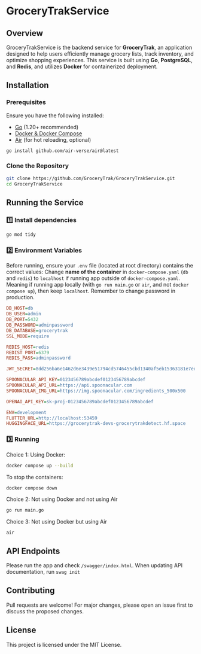 # GroceryTrakService

## Overview
GroceryTrakService is the backend service for **GroceryTrak**, an application designed to help users efficiently manage grocery lists, track inventory, and optimize shopping experiences. This service is built using **Go**, **PostgreSQL**, and **Redis**, and utilizes **Docker** for containerized deployment.

## Installation

### **Prerequisites**
Ensure you have the following installed:
- [Go](https://go.dev/dl/) (1.20+ recommended)
- [Docker & Docker Compose](https://docs.docker.com/get-docker/)
- [Air](https://github.com/cosmtrek/air) (for hot reloading, optional)
```sh
go install github.com/air-verse/air@latest
```

### **Clone the Repository**
```sh
git clone https://github.com/GroceryTrak/GroceryTrakService.git
cd GroceryTrakService
```

## **Running the Service**

### **1️⃣ Install dependencies**
```sh
go mod tidy
```


### **2️⃣ Environment Variables**
Before running, ensure your `.env` file (located at root directory) contains the correct values:
Change **name of the container** in `docker-compose.yaml` (`db` and `redis`) to `localhost` if running app outside of `docker-compose.yaml`. Meaning if running app locally (with `go run main.go` or `air`, and not `docker compose up`), then keep `localhost`. Remember to change password in production.

```ini
DB_HOST=db
DB_USER=admin
DB_PORT=5432
DB_PASSWORD=adminpassword
DB_DATABASE=grocerytrak
SSL_MODE=require

REDIS_HOST=redis
REDIST_PORT=6379
REDIS_PASS=adminpassword

JWT_SECRET=8dd256ba6e1462d6e3439e51794cd5746455cbd1340af5eb15363181e7edc73a

SPOONACULAR_API_KEY=0123456789abcdef0123456789abcdef
SPOONACULAR_API_URL=https://api.spoonacular.com
SPOONACULAR_IMG_URL=https://img.spoonacular.com/ingredients_500x500

OPENAI_API_KEY=sk-proj-0123456789abcdef0123456789abcdef

ENV=development
FLUTTER_URL=http://localhost:53459
HUGGINGFACE_URL=https://grocerytrak-devs-grocerytrakdetect.hf.space
```


### **3️⃣ Running**
Choice 1: Using Docker:
```sh
docker compose up --build
```

To stop the containers:
```sh
docker compose down
```

Choice 2: Not using Docker and not using Air
```sh
go run main.go
```

Choice 3: Not using Docker but using Air
```
air
```

## **API Endpoints**
Please run the app and check `/swagger/index.html`.
When updating API documentation, run `swag init`

## **Contributing**
Pull requests are welcome! For major changes, please open an issue first to discuss the proposed changes.

## **License**
This project is licensed under the MIT License.

